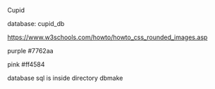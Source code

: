Cupid

database: cupid_db

https://www.w3schools.com/howto/howto_css_rounded_images.asp


purple #7762aa

pink  #ff4584

database sql is inside directory dbmake